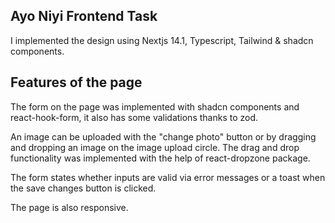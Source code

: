 ## Ayo Niyi Frontend Task

I implemented the design using Nextjs 14.1, Typescript, Tailwind & shadcn components.

## Features of the page

The form on the page was implemented with shadcn components and react-hook-form, it also has some validations thanks to zod.

An image can be uploaded with the "change photo" button or by dragging and dropping an image on the image upload circle. The drag and drop functionality was implemented with the help of react-dropzone package.

The form states whether inputs are valid via error messages or a toast when the save changes button is clicked.

The page is also responsive.
